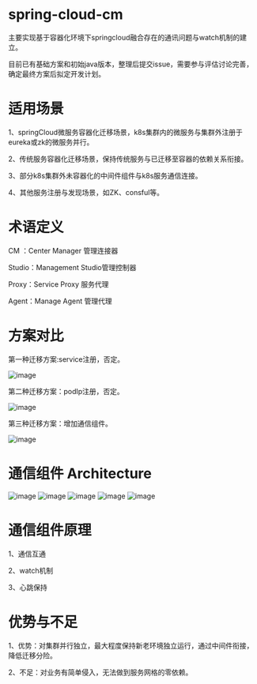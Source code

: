 # spring-cloud-cm
主要实现基于容器化环境下springcloud融合存在的通讯问题与watch机制的建立。

目前已有基础方案和初始java版本，整理后提交issue，需要参与评估讨论完善，确定最终方案后拟定开发计划。

# 适用场景
1、springCloud微服务容器化迁移场景，k8s集群内的微服务与集群外注册于eureka或zk的微服务并行。

2、传统服务容器化迁移场景，保持传统服务与已迁移至容器的依赖关系衔接。

3、部分k8s集群外未容器化的中间件组件与k8s服务通信连接。

4、其他服务注册与发现场景，如ZK、consful等。

# 术语定义
CM ：Center Manager 管理连接器

Studio：Management Studio管理控制器

Proxy：Service Proxy 服务代理

Agent：Manage Agent 管理代理

# 方案对比
第一种迁移方案:service注册，否定。

![image](https://github.com/SpringCloud/spring-cloud-cm/blob/master/page-resources/img/one-Architecture.png)

第二种迁移方案：podIp注册，否定。

![image](https://github.com/SpringCloud/spring-cloud-cm/blob/master/page-resources/img/two-Architecture.png)

第三种迁移方案：增加通信组件。

![image](https://github.com/SpringCloud/spring-cloud-cm/blob/master/page-resources/img/three-Architecture.png)

# 通信组件 Architecture
![image](https://github.com/SpringCloud/spring-cloud-cm/blob/master/page-resources/img/architecture.png)
![image](https://github.com/SpringCloud/spring-cloud-cm/blob/master/page-resources/img/agent-base.png)
![image](https://github.com/SpringCloud/spring-cloud-cm/blob/master/page-resources/img/cm-base.png)
![image](https://github.com/SpringCloud/spring-cloud-cm/blob/master/page-resources/img/agent-uml.png)
![image](https://github.com/SpringCloud/spring-cloud-cm/blob/master/page-resources/img/app-uml.png)

# 通信组件原理
1、通信互通

2、watch机制

3、心跳保持

# 优势与不足
1、优势：对集群并行独立，最大程度保持新老环境独立运行，通过中间件衔接，降低迁移分险。

2、不足：对业务有简单侵入，无法做到服务网格的零依赖。
